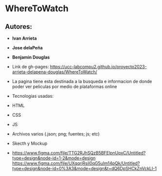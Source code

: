 # WhereToWatch

## Autores:

- **Ivan Arrieta**
- **Jose delaPeña**
- **Benjamin Douglas**

- Link de gh-pages: https://ucc-labcompu2.github.io/proyecto2023-arrieta-delapena-douglas/WhereToWatch/

- La pagina tiene esta destinada a la busqueda e informacion de donde poder ver peliculas por medio de plataformas
  online

- Tecnologias usadas:
- HTML
- CSS
- JS
- Archivos varios (.json; png; fuentes; js; etc)
- Skecth y Mockup
- https://www.figma.com/file/TTG2RJhSQzB5BFElpnUpxC/Untitled?type=design&node-id=1-2&mode=design
https://www.figma.com/file/UXqqrjRsil0qG5uIm14pQk/Untitled?type=design&node-id=0%3A3&mode=design&t=dQ6DpSHCkZnVckLI-1